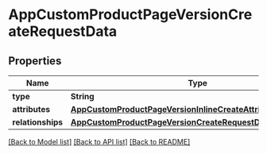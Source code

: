 # AppCustomProductPageVersionCreateRequestData

## Properties
Name | Type | Description | Notes
------------ | ------------- | ------------- | -------------
**type** | **String** |  | 
**attributes** | [**AppCustomProductPageVersionInlineCreateAttributes**](AppCustomProductPageVersionInlineCreateAttributes.md) |  | [optional] 
**relationships** | [**AppCustomProductPageVersionCreateRequestDataRelationships**](AppCustomProductPageVersionCreateRequestDataRelationships.md) |  | 

[[Back to Model list]](../README.md#documentation-for-models) [[Back to API list]](../README.md#documentation-for-api-endpoints) [[Back to README]](../README.md)


